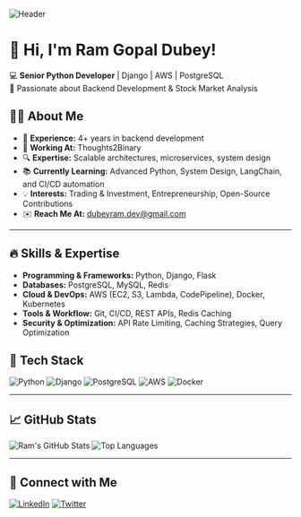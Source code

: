 ![Header](https://capsule-render.vercel.app/api?type=waving&color=gradient&height=150&section=header&text=Welcome!&fontSize=30)

# 👋 Hi, I'm Ram Gopal Dubey!

💻 **Senior Python Developer** | Django | AWS | PostgreSQL  
🚀 Passionate about Backend Development & Stock Market Analysis  

## 👨‍💻 About Me
- 🎯 **Experience:** 4+ years in backend development
- 🏢 **Working At:** Thoughts2Binary 
- 🔍 **Expertise:** Scalable architectures, microservices, system design
- 📚 **Currently Learning:** Advanced Python, System Design, LangChain, and CI/CD automation
- 💡 **Interests:** Trading & Investment, Entrepreneurship, Open-Source Contributions
- ✉️ **Reach Me At:** [dubeyram.dev@gmail.com](mailto:dubeyram.dev@gmail.com)

---

## 🔥 Skills & Expertise
- **Programming & Frameworks:** Python, Django, Flask
- **Databases:** PostgreSQL, MySQL, Redis
- **Cloud & DevOps:** AWS (EC2, S3, Lambda, CodePipeline), Docker, Kubernetes
- **Tools & Workflow:** Git, CI/CD, REST APIs, Redis Caching
- **Security & Optimization:** API Rate Limiting, Caching Strategies, Query Optimization

## 🔧 Tech Stack
![Python](https://img.shields.io/badge/Python-3776AB?style=for-the-badge&logo=python&logoColor=white)
![Django](https://img.shields.io/badge/Django-092E20?style=for-the-badge&logo=django&logoColor=white)
![PostgreSQL](https://img.shields.io/badge/PostgreSQL-336791?style=for-the-badge&logo=postgresql&logoColor=white)
![AWS](https://img.shields.io/badge/AWS-FF9900?style=for-the-badge&logo=amazonaws&logoColor=white)
![Docker](https://img.shields.io/badge/Docker-2496ED?style=for-the-badge&logo=docker&logoColor=white)

---



## 📈 GitHub Stats
![Ram's GitHub Stats](https://github-readme-stats.vercel.app/api?username=dubeyram&show_icons=true&theme=tokyonight)
![Top Languages](https://github-readme-stats.vercel.app/api/top-langs/?username=dubeyram&layout=compact&theme=tokyonight)

---

## 🔗 Connect with Me
[![LinkedIn](https://img.shields.io/badge/LinkedIn-0077B5?style=for-the-badge&logo=linkedin&logoColor=white)](https://www.linkedin.com/in/ram-gopal-dubey/)
[![Twitter](https://img.shields.io/badge/Twitter-1DA1F2?style=for-the-badge&logo=twitter&logoColor=white)](https://x.com/dubey_ram_)

